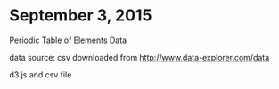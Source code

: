 # September 3, 2015

Periodic Table of Elements Data

data source: csv downloaded from http://www.data-explorer.com/data  


d3.js and csv file


